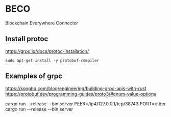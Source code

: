 # BECO
Blockchain Everywhere Connector

## Install protoc

https://grpc.io/docs/protoc-installation/

    sudo apt-get install -y protobuf-compiler

## Examples of grpc

https://konghq.com/blog/engineering/building-grpc-apis-with-rust
https://protobuf.dev/programming-guides/proto3/#enum-value-options

cargo run --release --bin server
PEER=/ip4/127.0.0.1/tcp/38743 PORT=other cargo run --release --bin server